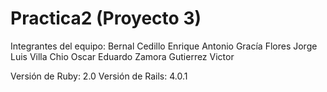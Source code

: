 # Practica2 (Proyecto 3)

Integrantes del equipo:
  Bernal Cedillo Enrique Antonio
  Gracía Flores Jorge Luis
  Villa Chio Oscar Eduardo
  Zamora Gutierrez Victor

Versión de Ruby:  2.0
Versión de Rails: 4.0.1 

